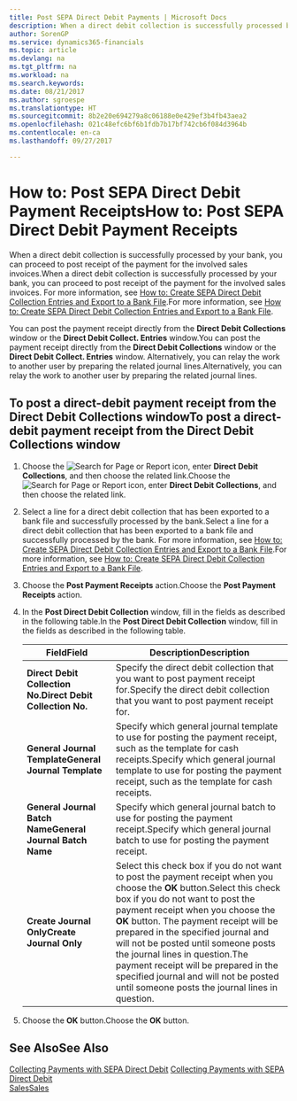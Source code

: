 ```yaml
---
title: Post SEPA Direct Debit Payments | Microsoft Docs
description: When a direct debit collection is successfully processed by your bank, you can proceed to post receipt of the payment for the involved sales invoices.
author: SorenGP
ms.service: dynamics365-financials
ms.topic: article
ms.devlang: na
ms.tgt_pltfrm: na
ms.workload: na
ms.search.keywords: 
ms.date: 08/21/2017
ms.author: sgroespe
ms.translationtype: HT
ms.sourcegitcommit: 8b2e20e694279a8c06188e0e429ef3b4fb43aea2
ms.openlocfilehash: 021c48efc6bf6b1fdb7b17bf742cb6f084d3964b
ms.contentlocale: en-ca
ms.lasthandoff: 09/27/2017

---
```

# <a name="how-to-post-sepa-direct-debit-payment-receipts"></a><span data-ttu-id="4517b-103">How to: Post SEPA Direct Debit Payment Receipts</span><span class="sxs-lookup"><span data-stu-id="4517b-103">How to: Post SEPA Direct Debit Payment Receipts</span></span>
<span data-ttu-id="4517b-104">When a direct debit collection is successfully processed by your bank, you can proceed to post receipt of the payment for the involved sales invoices.</span><span class="sxs-lookup"><span data-stu-id="4517b-104">When a direct debit collection is successfully processed by your bank, you can proceed to post receipt of the payment for the involved sales invoices.</span></span> <span data-ttu-id="4517b-105">For more information, see [How to: Create SEPA Direct Debit Collection Entries and Export to a Bank File](finance-how-create-sepa-direct-debit-collection-entries-export-bank-file.md).</span><span class="sxs-lookup"><span data-stu-id="4517b-105">For more information, see [How to: Create SEPA Direct Debit Collection Entries and Export to a Bank File](finance-how-create-sepa-direct-debit-collection-entries-export-bank-file.md).</span></span>  

<span data-ttu-id="4517b-106">You can post the payment receipt directly from the **Direct Debit Collections** window or the **Direct Debit Collect. Entries** window.</span><span class="sxs-lookup"><span data-stu-id="4517b-106">You can post the payment receipt directly from the **Direct Debit Collections** window or the **Direct Debit Collect. Entries** window.</span></span> <span data-ttu-id="4517b-107">Alternatively, you can relay the work to another user by preparing the related journal lines.</span><span class="sxs-lookup"><span data-stu-id="4517b-107">Alternatively, you can relay the work to another user by preparing the related journal lines.</span></span>  

## <a name="to-post-a-direct-debit-payment-receipt-from-the-direct-debit-collections-window"></a><span data-ttu-id="4517b-108">To post a direct-debit payment receipt from the Direct Debit Collections window</span><span class="sxs-lookup"><span data-stu-id="4517b-108">To post a direct-debit payment receipt from the Direct Debit Collections window</span></span>  
1. <span data-ttu-id="4517b-109">Choose the ![Search for Page or Report](media/ui-search/search_small.png "Search for Page or Report icon") icon, enter **Direct Debit Collections**, and then choose the related link.</span><span class="sxs-lookup"><span data-stu-id="4517b-109">Choose the ![Search for Page or Report](media/ui-search/search_small.png "Search for Page or Report icon") icon, enter **Direct Debit Collections**, and then choose the related link.</span></span>  
2. <span data-ttu-id="4517b-110">Select a line for a direct debit collection that has been exported to a bank file and successfully processed by the bank.</span><span class="sxs-lookup"><span data-stu-id="4517b-110">Select a line for a direct debit collection that has been exported to a bank file and successfully processed by the bank.</span></span> <span data-ttu-id="4517b-111">For more information, see [How to: Create SEPA Direct Debit Collection Entries and Export to a Bank File](finance-how-create-sepa-direct-debit-collection-entries-export-bank-file.md).</span><span class="sxs-lookup"><span data-stu-id="4517b-111">For more information, see [How to: Create SEPA Direct Debit Collection Entries and Export to a Bank File](finance-how-create-sepa-direct-debit-collection-entries-export-bank-file.md).</span></span>  
3. <span data-ttu-id="4517b-112">Choose the **Post Payment Receipts** action.</span><span class="sxs-lookup"><span data-stu-id="4517b-112">Choose the **Post Payment Receipts** action.</span></span>  
4. <span data-ttu-id="4517b-113">In the **Post Direct Debit Collection** window, fill in the fields as described in the following table.</span><span class="sxs-lookup"><span data-stu-id="4517b-113">In the **Post Direct Debit Collection** window, fill in the fields as described in the following table.</span></span>  

    |<span data-ttu-id="4517b-114">Field</span><span class="sxs-lookup"><span data-stu-id="4517b-114">Field</span></span>|<span data-ttu-id="4517b-115">Description</span><span class="sxs-lookup"><span data-stu-id="4517b-115">Description</span></span>|  
    |---------------------------------|---------------------------------------|  
    |<span data-ttu-id="4517b-116">**Direct Debit Collection No.**</span><span class="sxs-lookup"><span data-stu-id="4517b-116">**Direct Debit Collection No.**</span></span>|<span data-ttu-id="4517b-117">Specify the direct debit collection that you want to post payment receipt for.</span><span class="sxs-lookup"><span data-stu-id="4517b-117">Specify the direct debit collection that you want to post payment receipt for.</span></span>|  
    |<span data-ttu-id="4517b-118">**General Journal Template**</span><span class="sxs-lookup"><span data-stu-id="4517b-118">**General Journal Template**</span></span>|<span data-ttu-id="4517b-119">Specify which general journal template to use for posting the payment receipt, such as the template for cash receipts.</span><span class="sxs-lookup"><span data-stu-id="4517b-119">Specify which general journal template to use for posting the payment receipt, such as the template for cash receipts.</span></span>|  
    |<span data-ttu-id="4517b-120">**General Journal Batch Name**</span><span class="sxs-lookup"><span data-stu-id="4517b-120">**General Journal Batch Name**</span></span>|<span data-ttu-id="4517b-121">Specify which general journal batch to use for posting the payment receipt.</span><span class="sxs-lookup"><span data-stu-id="4517b-121">Specify which general journal batch to use for posting the payment receipt.</span></span>|  
    |<span data-ttu-id="4517b-122">**Create Journal Only**</span><span class="sxs-lookup"><span data-stu-id="4517b-122">**Create Journal Only**</span></span>|<span data-ttu-id="4517b-123">Select this check box if you do not want to post the payment receipt when you choose the **OK** button.</span><span class="sxs-lookup"><span data-stu-id="4517b-123">Select this check box if you do not want to post the payment receipt when you choose the **OK** button.</span></span> <span data-ttu-id="4517b-124">The payment receipt will be prepared in the specified journal and will not be posted until someone posts the journal lines in question.</span><span class="sxs-lookup"><span data-stu-id="4517b-124">The payment receipt will be prepared in the specified journal and will not be posted until someone posts the journal lines in question.</span></span>|  

5. <span data-ttu-id="4517b-125">Choose the **OK** button.</span><span class="sxs-lookup"><span data-stu-id="4517b-125">Choose the **OK** button.</span></span>  

## <a name="see-also"></a><span data-ttu-id="4517b-126">See Also</span><span class="sxs-lookup"><span data-stu-id="4517b-126">See Also</span></span>  
 <span data-ttu-id="4517b-127">[Collecting Payments with SEPA Direct Debit](finance-collect-payments-with-sepa-direct-debit.md) </span><span class="sxs-lookup"><span data-stu-id="4517b-127">[Collecting Payments with SEPA Direct Debit](finance-collect-payments-with-sepa-direct-debit.md) </span></span>  
 [<span data-ttu-id="4517b-128">Sales</span><span class="sxs-lookup"><span data-stu-id="4517b-128">Sales</span></span>](sales-manage-sales.md)

